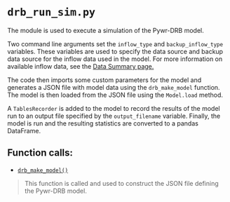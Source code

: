# `drb_run_sim.py`

The module is used to execute a simulation of the Pywr-DRB model.

Two command line arguments set the `inflow_type` and `backup_inflow_type` variables. These variables are used to specify the data source and backup data source for the inflow data used in the model. For more information on available inflow data, see the [Data Summary page.](../Supplemental/data_summary.md)

The code then imports some custom parameters for the model and generates a JSON file with model data using the `drb_make_model` function. The model is then loaded from the JSON file using the `Model.load` method.

A `TablesRecorder` is added to the model to record the results of the model run to an output file specified by the `output_filename` variable. Finally, the model is run and the resulting statistics are converted to a pandas DataFrame.

## Function calls:
- [`drb_make_model()`](./drb_make_model.md)
> This function is called and used to construct the JSON file defining the Pywr-DRB model.
